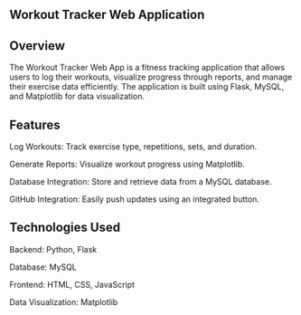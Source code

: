 ## Workout Tracker Web Application ##

## Overview ##

The Workout Tracker Web App is a fitness tracking application that allows users to log their workouts, visualize progress through reports, and manage their exercise data efficiently. The application is built using Flask, MySQL, and Matplotlib for data visualization.

## Features ##

Log Workouts: Track exercise type, repetitions, sets, and duration.

Generate Reports: Visualize workout progress using Matplotlib.

Database Integration: Store and retrieve data from a MySQL database.

GitHub Integration: Easily push updates using an integrated button.

## Technologies Used ##

Backend: Python, Flask

Database: MySQL

Frontend: HTML, CSS, JavaScript

Data Visualization: Matplotlib
